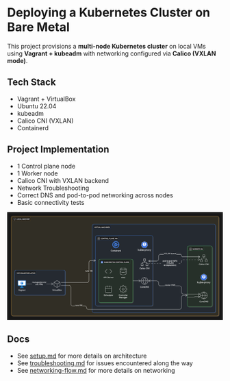 # Deploying a Kubernetes Cluster on Bare Metal

This project provisions a **multi-node Kubernetes cluster** on local VMs using **Vagrant + kubeadm** with networking configured via **Calico (VXLAN mode)**.

## Tech Stack

- Vagrant + VirtualBox
- Ubuntu 22.04
- kubeadm
- Calico CNI (VXLAN)
- Containerd

## Project Implementation

- 1 Control plane node
- 1 Worker node
- Calico CNI with VXLAN backend
- Network Troubleshooting
- Correct DNS and pod-to-pod networking across nodes
- Basic connectivity tests

![architecture](docs/assets/architecture-overview.png)

## Docs

- See [setup.md](docs/setup.md) for more details on architecture
- See [troubleshooting.md](docs/troubleshooting.md) for issues encountered along the way
- See [networking-flow.md](docs/networking-flow.md) for more details on networking

